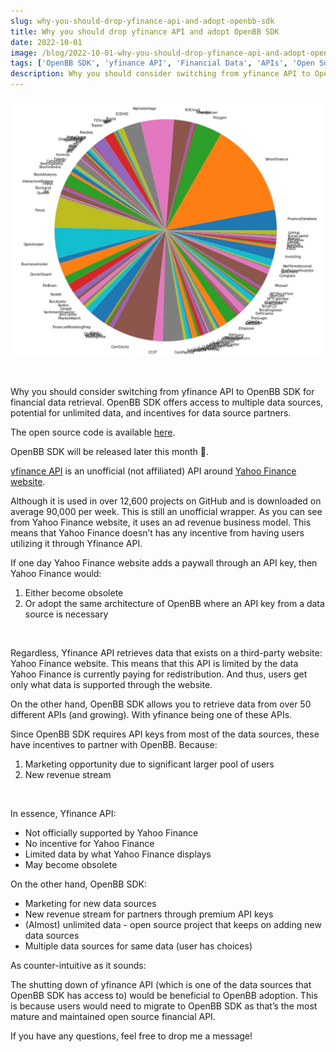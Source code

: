 ```yaml
---
slug: why-you-should-drop-yfinance-api-and-adopt-openbb-sdk
title: Why you should drop yfinance API and adopt OpenBB SDK
date: 2022-10-01
image: /blog/2022-10-01-why-you-should-drop-yfinance-api-and-adopt-openbb-sdk.png
tags: ['OpenBB SDK', 'yfinance API', 'Financial Data', 'APIs', 'Open Source']
description: Why you should consider switching from yfinance API to OpenBB SDK for financial data retrieval. OpenBB SDK offers access to multiple data sources, potential for unlimited data, and incentives for data source partners.
---
```


<p align="center">
    <img width="600" src="/blog/2022-10-01-why-you-should-drop-yfinance-api-and-adopt-openbb-sdk.png"/>
</p>

<br />

Why you should consider switching from yfinance API to OpenBB SDK for financial data retrieval. OpenBB SDK offers access to multiple data sources, potential for unlimited data, and incentives for data source partners.

The open source code is available [here](https://github.com/DidierRLopes/GamestonkTerminal).

<!-- truncate -->

<div style={{borderTop: '1px solid #0088CC', margin: '1.5em 0'}} />

OpenBB SDK will be released later this month 👀.

[yfinance API](https://github.com/ranaroussi/yfinance) is an unofficial (not affiliated) API around [Yahoo Finance website](https://finance.yahoo.com/).

Although it is used in over 12,600 projects on GitHub and is downloaded on average 90,000 per week. This is still an unofficial wrapper. As you can see from Yahoo Finance website, it uses an ad revenue business model. This means that Yahoo Finance doesn’t has any incentive from having users utilizing it through Yfinance API.

If one day Yahoo Finance website adds a paywall through an API key, then Yahoo Finance would:

1. Either become obsolete
2. Or adopt the same architecture of OpenBB where an API key from a data source is necessary

<br />

Regardless, Yfinance API retrieves data that exists on a third-party website: Yahoo Finance website. This means that this API is limited by the data Yahoo Finance is currently paying for redistribution. And thus, users get only what data is supported through the website.

On the other hand, OpenBB SDK allows you to retrieve data from over 50 different APIs (and growing). With yfinance being one of these APIs.

Since OpenBB SDK requires API keys from most of the data sources, these have incentives to partner with OpenBB. Because:

1. Marketing opportunity due to significant larger pool of users
2. New revenue stream

<br />

In essence, Yfinance API:

- Not officially supported by Yahoo Finance
- No incentive for Yahoo Finance
- Limited data by what Yahoo Finance displays
- May become obsolete

On the other hand, OpenBB SDK:

- Marketing for new data sources
- New revenue stream for partners through premium API keys
- (Almost) unlimited data - open source project that keeps on adding new data sources
- Multiple data sources for same data (user has choices)

As counter-intuitive as it sounds:

The shutting down of yfinance API (which is one of the data sources that OpenBB SDK has access to) would be beneficial to OpenBB adoption. This is because users would need to migrate to OpenBB SDK as that’s the most mature and maintained open source financial API.

If you have any questions, feel free to drop me a message!
